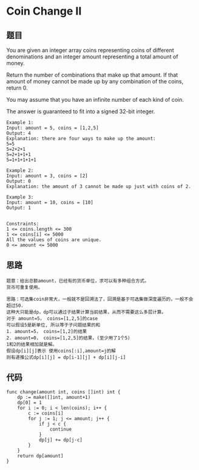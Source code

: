 #   Coin Change II


## 题目


You are given an integer array coins representing coins of different denominations and an integer amount representing a total amount of money.

Return the number of combinations that make up that amount. If that amount of money cannot be made up by any combination of the coins, return 0.

You may assume that you have an infinite number of each kind of coin.

The answer is guaranteed to fit into a signed 32-bit integer.

```
Example 1:
Input: amount = 5, coins = [1,2,5]
Output: 4
Explanation: there are four ways to make up the amount:
5=5
5=2+2+1
5=2+1+1+1
5=1+1+1+1+1

Example 2:
Input: amount = 3, coins = [2]
Output: 0
Explanation: the amount of 3 cannot be made up just with coins of 2.

Example 3:
Input: amount = 10, coins = [10]
Output: 1
 

Constraints:
1 <= coins.length <= 300
1 <= coins[i] <= 5000
All the values of coins are unique.
0 <= amount <= 5000
```

## 思路

```
题意：给出总额amount，已经有的货币单位，求可以有多种组合方式。
货币可重复使用。

思路：可选集coin非常大，一般就不是回溯法了，回溯是基于可选集做深度遍历的，一般不会超过50.
这种大只能是dp，dp可以通过子结果计算当前结果，从而不需要这么多层计算。
对于 amount=5， coins=[1,2,5]的case
可以假设5是新单位, 所以等于子问题结果的和
1. amount=5， coins=[1,2]的结果
2. amount=0， coins=[1,2,5]的结果，(至少用了1个5)
1和2的结果相加就是解。
假设dp[i][j]表示 使用coins[:i],amount=j的解
则有递推公式dp[i][j] = dp[i-1][j] + dp[i][j-i]
```

## 代码


```golang
func change(amount int, coins []int) int {
	dp := make([]int, amount+1)
    dp[0] = 1
    for i := 0; i < len(coins); i++ {
        c := coins[i]
        for j := 1; j <= amount; j++ {
            if j < c {
                continue
            }
            dp[j] += dp[j-c]
        }
    }
    return dp[amount]
}
```

